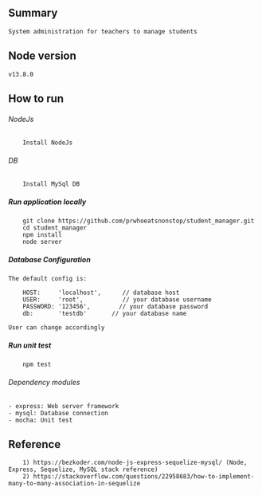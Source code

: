 ## Summary
```
System administration for teachers to manage students
```
## Node version
```
v13.8.0
```

## How to run

###### NodeJs
```
    Install NodeJs
```
###### DB
```
    Install MySql DB
```
##### Run application locally
```
    git clone https://github.com/prwhoeatsnonstop/student_manager.git
    cd student_manager
    npm install
    node server
```
##### Database Configuration
```
The default config is:

	HOST:     'localhost', 	    // database host
	USER:     'root',           // your database username
	PASSWORD: '123456',        // your database password
	db:       'testdb'       // your database name

User can change accordingly
```

##### Run unit test
```
    npm test
```

###### Dependency modules
```
- express: Web server framework
- mysql: Database connection 
- mocha: Unit test
```

## Reference
```
    1) https://bezkoder.com/node-js-express-sequelize-mysql/ (Node, Express, Sequelize, MySQL stack reference)
    2) https://stackoverflow.com/questions/22958683/how-to-implement-many-to-many-association-in-sequelize 

```
